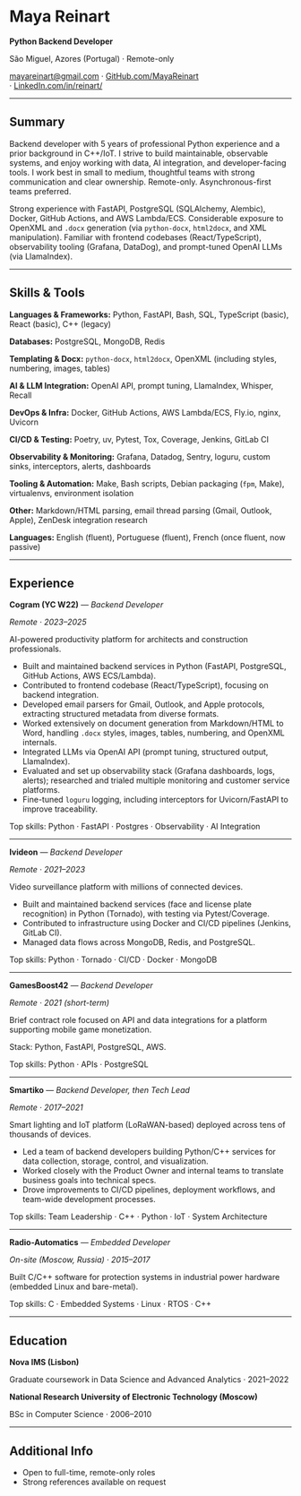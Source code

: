 # Maya Reinart

**Python Backend Developer**

São Miguel, Azores (Portugal) · Remote-only

[mayareinart@gmail.com](mailto:mayareinart@gmail.com) · [GitHub.com/MayaReinart](https://github.com/MayaReinart) · [LinkedIn.com/in/reinart/](https://www.linkedin.com/in/reinart/)

---

## Summary

Backend developer with 5 years of professional Python experience and a prior background in C++/IoT. I strive to build maintainable, observable systems, and enjoy working with data, AI integration, and developer-facing tools. I work best in small to medium, thoughtful teams with strong communication and clear ownership. Remote-only. Asynchronous-first teams preferred.

Strong experience with FastAPI, PostgreSQL (SQLAlchemy, Alembic), Docker, GitHub Actions, and AWS Lambda/ECS. Considerable exposure to OpenXML and `.docx` generation (via `python-docx`, `html2docx`, and XML manipulation). Familiar with frontend codebases (React/TypeScript), observability tooling (Grafana, DataDog), and prompt-tuned OpenAI LLMs (via LlamaIndex).

---

## Skills & Tools

**Languages & Frameworks:** Python, FastAPI, Bash, SQL, TypeScript (basic), React (basic), C++ (legacy)

**Databases:** PostgreSQL, MongoDB, Redis

**Templating & Docx:** `python-docx`, `html2docx`, OpenXML (including styles, numbering, images, tables)

**AI & LLM Integration:** OpenAI API, prompt tuning, LlamaIndex, Whisper, Recall

**DevOps & Infra:** Docker, GitHub Actions, AWS Lambda/ECS, Fly.io, nginx, Uvicorn

**CI/CD & Testing:** Poetry, uv, Pytest, Tox, Coverage, Jenkins, GitLab CI

**Observability & Monitoring:** Grafana, Datadog, Sentry, loguru, custom sinks, interceptors, alerts, dashboards

**Tooling & Automation:** Make, Bash scripts, Debian packaging (`fpm`, Make), virtualenvs, environment isolation

**Other:** Markdown/HTML parsing, email thread parsing (Gmail, Outlook, Apple), ZenDesk integration research

**Languages:** English (fluent), Portuguese (fluent), French (once fluent, now passive)

---

## Experience

**Cogram (YC W22)** — *Backend Developer*

*Remote · 2023–2025*

AI-powered productivity platform for architects and construction professionals.

- Built and maintained backend services in Python (FastAPI, PostgreSQL, GitHub Actions, AWS ECS/Lambda).
- Contributed to frontend codebase (React/TypeScript), focusing on backend integration.
- Developed email parsers for Gmail, Outlook, and Apple protocols, extracting structured metadata from diverse formats.
- Worked extensively on document generation from Markdown/HTML to Word, handling `.docx` styles, images, tables, numbering, and OpenXML internals.
- Integrated LLMs via OpenAI API (prompt tuning, structured output, LlamaIndex).
- Evaluated and set up observability stack (Grafana dashboards, logs, alerts); researched and trialed multiple monitoring and customer service platforms.
- Fine-tuned `loguru` logging, including interceptors for Uvicorn/FastAPI to improve traceability.

Top skills: Python · FastAPI · Postgres · Observability · AI Integration

---

**Ivideon** — *Backend Developer*

*Remote · 2021–2023*

Video surveillance platform with millions of connected devices.

- Built and maintained backend services (face and license plate recognition) in Python (Tornado), with testing via Pytest/Coverage.
- Contributed to infrastructure using Docker and CI/CD pipelines (Jenkins, GitLab CI).
- Managed data flows across MongoDB, Redis, and PostgreSQL.

Top skills: Python · Tornado · CI/CD · Docker · MongoDB

---

**GamesBoost42** — *Backend Developer*

*Remote · 2021 (short-term)*

Brief contract role focused on API and data integrations for a platform supporting mobile game monetization.

Stack: Python, FastAPI, PostgreSQL, AWS.

Top skills: Python · APIs · PostgreSQL

---

**Smartiko** — *Backend Developer, then Tech Lead*

*Remote · 2017–2021*

Smart lighting and IoT platform (LoRaWAN-based) deployed across tens of thousands of devices.

- Led a team of backend developers building Python/C++ services for data collection, storage, control, and visualization.
- Worked closely with the Product Owner and internal teams to translate business goals into technical specs.
- Drove improvements to CI/CD pipelines, deployment workflows, and team-wide development processes.

Top skills: Team Leadership · C++ · Python · IoT · System Architecture

---

**Radio-Automatics** — *Embedded Developer*

*On-site (Moscow, Russia) · 2015–2017*

Built C/C++ software for protection systems in industrial power hardware (embedded Linux and bare-metal).

Top skills: C · Embedded Systems · Linux · RTOS · C++

---

## Education

**Nova IMS (Lisbon)**

Graduate coursework in Data Science and Advanced Analytics · 2021–2022

**National Research University of Electronic Technology (Moscow)**

BSc in Computer Science · 2006–2010

---

## Additional Info

- Open to full-time, remote-only roles
- Strong references available on request

